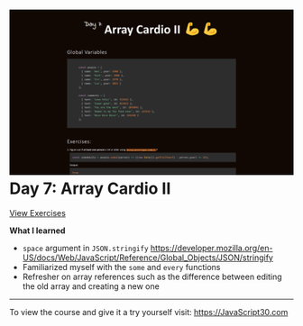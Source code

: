 ![Array_Cardio_II.png](https://github.com/Alma-Sanchez/JavaScript30/blob/gh-pages/07%20-%20Array%20Cardio%20Day%202/images/Array_Cardio_II.png)
Day 7: Array Cardio II
======

[View Exercises](https://alma-sanchez.github.io/JavaScript30/07%20-%20Array%20Cardio%20Day%202/)

__What I learned__
- `space` argument in `JSON.stringify` https://developer.mozilla.org/en-US/docs/Web/JavaScript/Reference/Global_Objects/JSON/stringify
- Familiarized myself with the `some` and `every` functions
- Refresher on array references such as the difference between editing the old array and creating a new one
____
To view the course and give it a try yourself visit: https://JavaScript30.com